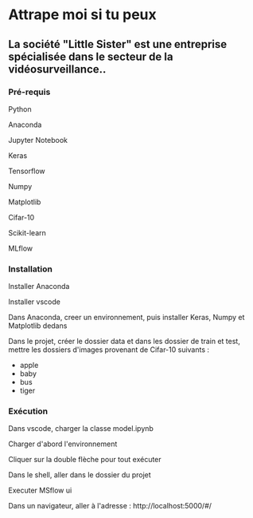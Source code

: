 # Attrape moi si tu peux




## La société "Little Sister" est une entreprise spécialisée dans le secteur de la vidéosurveillance..


### Pré-requis

Python

Anaconda

Jupyter Notebook

Keras

Tensorflow

Numpy

Matplotlib

Cifar-10

Scikit-learn

MLflow


### Installation

Installer Anaconda

Installer vscode

Dans Anaconda, creer un environnement, puis installer Keras, Numpy et Matplotlib dedans

Dans le projet, créer le dossier data et dans les dossier de train et test, mettre les dossiers d'images provenant de Cifar-10 suivants :
- apple
- baby
- bus
- tiger



### Exécution

Dans vscode, charger la classe model.ipynb

Charger d'abord l'environnement

Cliquer sur la double flèche pour tout exécuter

Dans le shell, aller dans le dossier du projet

Executer MSflow ui

Dans un navigateur, aller à l'adresse : http://localhost:5000/#/